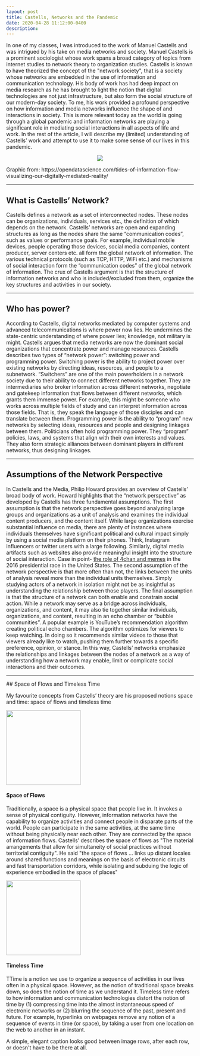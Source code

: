 ```yaml
---
layout: post
title: Castells, Networks and the Pandemic
date: 2020-04-28 11:12:00-0400
description: 
---
```


In one of my classes, I was introduced to the work of Manuel Castells and was intrigued by his take on media networks and society. Manuel Castells is a prominent sociologist whose work spans a broad category of topics from internet studies to network theory to organization studies. Castells is known to have theorized the concept of the "network society", that is a society whose networks are embedded in the use of information and communication technology. His body of work has had deep impact on media research as he has brought to light the notion that digital technologies are not just infrastructure, but also form the social structure of our modern-day society. To me, his work provided a profound perspective on how information and media networks influence the shape of and interactions in society. This is more relevant today as the world is going through a global pandemic and information networks are playing a significant role in mediating social interactions in all aspects of life and work. In the rest of the article, I will describe my (limited) understanding of Castells’ work and attempt to use it to make some sense of our lives in this pandemic.  

<p style="text-align:center;"><img src="https://cdn-images-1.medium.com/max/1600/1*nzGz8Cm5mZd5ZXofbCKHAA.gif"></p>
<div class="caption">
    Graphic from: https://opendatascience.com/tides-of-information-flow-visualizing-our-digitally-mediated-reality/
</div>

<hr>

## What is Castells’ Network?

Castells defines a network as a set of interconnected nodes. These nodes can be organizations, individuals, services etc., the definition of which depends on the network. Castells’ networks are open and expanding structures as long as the nodes share the same “communication codes”, such as values or performance goals. For example, individual mobile devices, people operating those devices, social media companies, content producer, server centers etc. all form the global network of information. The various technical protocols (such as TCP, HTTP, WiFi etc.) and mechanisms of social interaction form the “communication codes” of the global network of information. The crux of Castells argument is that the structure of information networks and who is included/excluded from them, organize the key structures and activities in our society.
<hr>

## Who has power?

According to Castells, digital networks mediated by computer systems and advanced telecommunications is where power now lies. He undermines the state-centric understanding of where power lies; knowledge, not military is might. Castells argues that media networks are now the dominant social organizations that concentrate power and manage resources. Castells describes two types of “network power”: switching power and programming power. Switching power is the ability to project power over existing networks by directing ideas, resources, and people to a subnetwork. “Switchers” are one of the main powerholders in a network society due to their ability to connect different networks together. They are intermediaries who broker information across different networks, negotiate and gatekeep information that flows between different networks, which grants them immense power. For example, this might be someone who works across multiple fields of study and can interpret information across those fields. That is, they speak the language of those disciples and can translate between them. Programming power is the ability to “program” new networks by selecting ideas, resources and people and designing linkages between them. Politicians often hold programming power. They “program” policies, laws, and systems that align with their own interests and values. They also form strategic alliances between dominant players in different networks, thus designing linkages.

<hr>

## Assumptions of the Network Perspective

In Castells and the Media, Philip Howard provides an overview of Castells’ broad body of work. Howard highlights that the “network perspective” as developed by Castells has three fundamental assumptions. The first assumption is that the network perspective goes beyond analyzing large groups and organizations as a unit of analysis and examines the individual content producers, and the content itself. While large organizations exercise substantial influence on media, there are plenty of instances where individuals themselves have significant political and cultural impact simply by using a social media platform on their phones. Think, Instagram influencers or twitter users with a large following. Similarly, digital media artifacts such as websites also provide meaningful insight into the structure of social interaction. Case in point- <a href = "https://www.politico.com/magazine/story/2017/03/memes-4chan-trump-supporters-trolls-internet-214856/">the role of 4chan and memes</a> in the 2016 presidential race in the United States. The second assumption of the network perspective is that more often than not, the links between the units of analysis reveal more than the individual units themselves. Simply studying actors of a network in isolation might not be as insightful as understanding the relationship between those players. The final assumption is that the structure of a network can both enable and constrain social action. While a network may serve as a bridge across individuals, organizations, and content, it may also tie together similar individuals, organizations, and content, resulting in an echo chamber or “bubble communities”. A popular example is <aa href = "https://blogs.cornell.edu/info2040/2019/09/19/youtubes-algorithm-creates-echo-chambers/">YouTube’s recommendation algorithm creating political echo chambers</a>. The algorithm optimizes for viewers to keep watching. In doing so it recommends similar videos to those that viewers already like to watch, pushing them further towards a specific preference, opinion, or stance. In this way, Castells’ networks emphasize the relationships and linkages between the nodes of a network as a way of understanding how a network may enable, limit or complicate social interactions and their outcomes.

<hr>
## Space of Flows and Timeless Time

My favourite concepts from Castells’ theory are his proposed notions space and time:  space of flows and timeless time

<div class="row mt-3">
    <div class="col-sm mt-3 mt-md-0">
        <img class="img-fluid rounded z-depth-1" src="{{ site.baseurl }}/assets/img/spaceofflows.jpeg",  width="200" height="200">
          <div class="card">
    <h4><b>Space of Flows</b></h4> 
    <p>Traditionally, a space is a physical space that people live in. It invokes a sense of physical contiguity. However, information networks have the capability to organize activities and connect people in disparate parts of the world. People can participate in the same activities, at the same time without being physically near each other. They are connected by the space of information flows. Castells’ describes the space of flows as  "The material arrangements that allow for simultaneity of social practices without territorial contiguity". He said "the space of flows ... links up distant locales around shared functions and meanings on the basis of electronic circuits and fast transportation corridors, while isolating and subduing the logic of experience embodied in the space of places"</p> 
  </div>
    </div>
    <div class="col-sm mt-3 mt-md-0">
        <img class="img-fluid rounded z-depth-1" src="{{ site.baseurl }}/assets/img/Dali_Clocks.jpeg" width="200" height="200">
          <div class="card">
    <h4><b>Timeless Time</b></h4> 
    <p>TTime is a notion we use to organize a sequence of activities in our lives often in a physical space. However, as the notion of traditional space breaks down, so does the notion of time as we understand it. Timeless time refers to how information and communication technologies distort the notion of time by (1) compressing time into the almost instantaneous speed of electronic networks or (2) blurring the sequence of the past, present and future. For example, hyperlinks on webpages remove any notion of a sequence of events in time (or space), by taking a user from one location on the web to another in an instant. </p> 
  </div>
    </div>
</div>
<div class="caption">
    A simple, elegant caption looks good between image rows, after each row, or doesn't have to be there at all.
</div>

